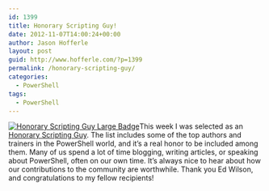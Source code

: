 ```yaml
---
id: 1399
title: Honorary Scripting Guy!
date: 2012-11-07T14:00:24+00:00
author: Jason Hofferle
layout: post
guid: http://www.hofferle.com/?p=1399
permalink: /honorary-scripting-guy/
categories:
  - PowerShell
tags:
  - PowerShell
---
```

[<img src="/assets/img/Honorary-Scripting-Guy_large.png" alt="Honorary Scripting Guy Large Badge" title="Honorary Scripting Guy Large Badge" width="243" height="262" class="alignleft size-full wp-image-1402" srcset="/assets/img/Honorary-Scripting-Guy_large.png 243w, /assets/img/Honorary-Scripting-Guy_large-139x150.png 139w" sizes="(max-width: 243px) 100vw, 243px" />](/assets/img/Honorary-Scripting-Guy_large.png)This week I was selected as an <a href="http://blogs.technet.com/b/heyscriptingguy/archive/2012/11/04/announcing-the-2012-honorary-scripting-guys.aspx" title="Announcing the 2012 Honorary Scripting Guys" target="_blank">Honorary Scripting Guy</a>. The list includes some of the top authors and trainers in the PowerShell world, and it&#8217;s a real honor to be included among them. Many of us spend a lot of time blogging, writing articles, or speaking about PowerShell, often on our own time. It&#8217;s always nice to hear about how our contributions to the community are worthwhile. Thank you Ed Wilson, and congratulations to my fellow recipients!